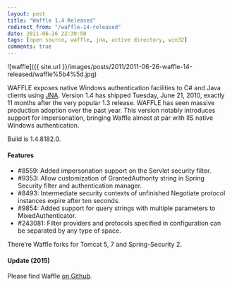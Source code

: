 ```yaml
---
layout: post
title: "Waffle 1.4 Released"
redirect_from: "/waffle-14-released"
date: 2011-06-26 22:39:58
tags: [open source, waffle, jna, active directory, win32]
comments: true
---
```

![waffle]({{ site.url }}/images/posts/2011/2011-06-26-waffle-14-released/waffle%5b4%5d.jpg)

WAFFLE exposes native Windows authentication facilities to C# and Java clients using [JNA](http://github.com/twall/jna). Version 1.4 has shipped Tuesday, June 21, 2010, exactly 11 months after the very popular 1.3 release. WAFFLE has seen massive production adoption over the past year. This version notably introduces support for impersonation, bringing Waffle almost at par with IIS native Windows authentication.

Build is 1.4.8182.0.

#### Features

- #8559: Added impersonation support on the Servlet security filter.
- #9353: Allow customization of GrantedAuthority string in Spring Security filter and authentication manager.
- #8493: Intermediate security contexts of unfinished Negotiate protocol instances expire after ten seconds.
- #9854: Added support for query strings with multiple parameters to MixedAuthenticator.
- #243081: Filter providers and protocols specified in configuration can be separated by any type of space.

There’re Waffle forks for Tomcat 5, 7 and Spring-Security 2.

#### Update (2015)

Please find Waffle [on Github](https://github.com/dblock/waffle).
